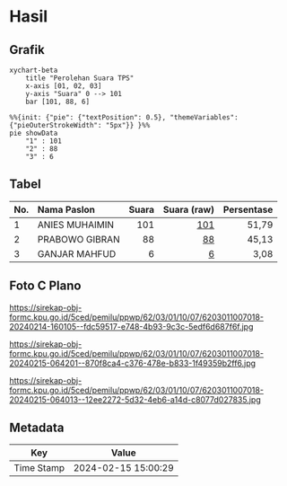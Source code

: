# Hasil

## Grafik

```mermaid
xychart-beta
    title "Perolehan Suara TPS"
    x-axis [01, 02, 03]
    y-axis "Suara" 0 --> 101
    bar [101, 88, 6]
```

```mermaid
%%{init: {"pie": {"textPosition": 0.5}, "themeVariables": {"pieOuterStrokeWidth": "5px"}} }%%
pie showData
    "1" : 101
    "2" : 88
    "3" : 6
```

## Tabel

| No. | Nama Paslon    | Suara | Suara (raw) | Persentase |
|:--- |:-------------- | -----:| -----------:| ----------:|
| 1   | ANIES MUHAIMIN | 101   | [101][p-1]  | 51,79      |
| 2   | PRABOWO GIBRAN | 88    | [88][p-2]   | 45,13      |
| 3   | GANJAR MAHFUD  | 6     | [6][p-3]    | 3,08       |


[p-1]: https://github.com/gigit-pemilu/pemilu-2024-62-kalimantan-tengah/blob/main/pilpres/hitung-suara/sub/62-kalimantan-tengah/sub/03-kapuas/sub/01-selat/sub/1007-selat-hilir/sub/018-tps/sub/paslon-1.txt
[p-2]: https://github.com/gigit-pemilu/pemilu-2024-62-kalimantan-tengah/blob/main/pilpres/hitung-suara/sub/62-kalimantan-tengah/sub/03-kapuas/sub/01-selat/sub/1007-selat-hilir/sub/018-tps/sub/paslon-2.txt
[p-3]: https://github.com/gigit-pemilu/pemilu-2024-62-kalimantan-tengah/blob/main/pilpres/hitung-suara/sub/62-kalimantan-tengah/sub/03-kapuas/sub/01-selat/sub/1007-selat-hilir/sub/018-tps/sub/paslon-3.txt

## Foto C Plano

https://sirekap-obj-formc.kpu.go.id/5ced/pemilu/ppwp/62/03/01/10/07/6203011007018-20240214-160105--fdc59517-e748-4b93-9c3c-5edf6d687f6f.jpg

https://sirekap-obj-formc.kpu.go.id/5ced/pemilu/ppwp/62/03/01/10/07/6203011007018-20240215-064201--870f8ca4-c376-478e-b833-1f49359b2ff6.jpg

https://sirekap-obj-formc.kpu.go.id/5ced/pemilu/ppwp/62/03/01/10/07/6203011007018-20240215-064013--12ee2272-5d32-4eb6-a14d-c8077d027835.jpg


## Metadata

| Key        | Value               |
| ---------- | ------------------- |
| Time Stamp | 2024-02-15 15:00:29 |



